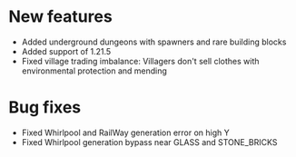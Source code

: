 # New features
* Added underground dungeons with spawners and rare building blocks
* Added support of 1.21.5
* Fixed village trading imbalance: Villagers don't sell clothes with environmental protection and mending
# Bug fixes
* Fixed Whirlpool and RailWay generation error on high Y
* Fixed Whirlpool generation bypass near GLASS and STONE_BRICKS
